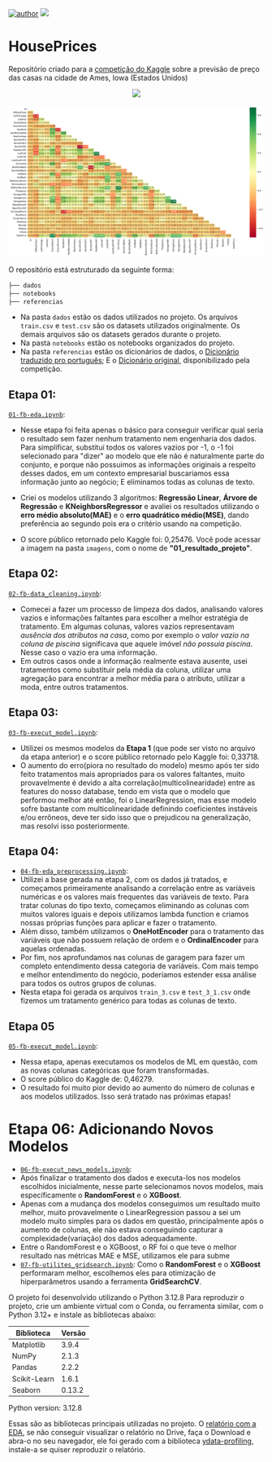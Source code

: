[![author](https://img.shields.io/badge/Zeygler&nbsp;Oliveira-red.svg)](https://www.linkedin.com/in/zeygler-oliveira-a021a92a4/)
[![](https://img.shields.io/badge/Python-3.10+-blue.svg)](https://www.python.org/)

# HousePrices
Repositório criado para a [competição do Kaggle](https://www.kaggle.com/competitions/house-prices-advanced-regression-techniques/overview) sobre a previsão de preço das casas na cidade de Ames, Iowa (Estados Unidos)

<p align="center"> 
  <a href="https://www.linkedin.com/in/zeygler-oliveira-a021a92a4/" target="_blank"><img src="https://img.shields.io/badge/-LinkedIn-%230077B5?style=for-the-badge&logo=linkedin&logoColor=white" target="_blank"></a> 
</p>

![heatmap](https://github.com/ZeyOliveira/House-Prices/blob/main/imagens/correlacao_heatmap.png)

O repositório está estruturado da seguinte forma:
```
├── dados
├── notebooks
├── referencias
```

- Na pasta `dados` estão os dados utilizados no projeto. Os arquivos `train.csv` e `test.csv` são os datasets utilizados originalmente. Os demais arquivos são os datasets gerados durante o projeto.
- Na pasta `notebooks` estão os notebooks organizados do projeto.
- Na pasta `referencias` estão os dicionários de dados, o [Dicionário traduzido pro português](https://github.com/ZeyOliveira/House-Prices/blob/main/referencias/01_dicionario_de_dados.md); E o [Dicionário original](https://github.com/ZeyOliveira/House-Prices/blob/main/referencias/data_description.txt), disponibilizado pela competição.

## Etapa 01:
[`01-fb-eda.ipynb`](https://github.com/ZeyOliveira/House-Prices/blob/main/notebooks/01-fb-eda.ipynb):
- Nesse etapa foi feita apenas o básico para conseguir verificar qual seria o resultado sem fazer nenhum tratamento nem engenharia dos dados. Para simplificar, substituí todos os valores vazios por -1, o -1 foi selecionado para "dizer" ao modelo que ele não é naturalmente parte do conjunto, e porque não possuimos as informações originais a respeito desses dados, em um contexto empresarial buscariamos essa informação junto ao negócio; E eliminamos todas as colunas de texto.  

- Criei os modelos utilizando 3 algoritmos: **Regressão Linear**, **Árvore de Regressão** e **KNeighborsRegressor** e avaliei os resultados utilizando o **erro médio absoluto(MAE)** e o **erro quadrático médio(MSE)**, dando preferência ao segundo pois era o critério usando na competição.  
- O score público retornado pelo Kaggle foi: 0,25476. Você pode acessar a imagem na pasta `imagens`, com o nome de **"01_resultado_projeto"**.


## Etapa 02:
[`02-fb-data_cleaning.ipynb`](https://github.com/ZeyOliveira/House-Prices/blob/main/notebooks/02-fb-data_cleaning.ipynb):
  - Comecei a fazer um processo de limpeza dos dados, analisando valores vazios e informações faltantes para escolher a melhor estratégia de tratamento. Em algumas colunas, valores vazios representavam *ausência dos atributos na casa*, como por exemplo o *valor vazio na coluna de piscina* significava que aquele imóvel *não possuia piscina*. Nesse caso o vazio era uma informação.
 - Em outros casos onde a informação realmente estava ausente, usei tratamentos como substituir pela média da coluna, utilizar uma agregação para encontrar a melhor média para o atributo, utilizar a moda, entre outros tratamentos.


## Etapa 03:
[`03-fb-execut_model.ipynb`](https://github.com/ZeyOliveira/House-Prices/blob/main/notebooks/03-fb-execut_model.ipynb):
  - Utilizei os mesmos modelos da **Etapa 1** (que pode ser visto no arquivo da etapa anterior) e o score público retornado pelo Kaggle foi: 0,33718.
 - O aumento do erro(piora no resultado do modelo) mesmo após ter sido feito tratamentos mais apropriados para os valores faltantes, muito provavelmente é devido a alta correlação(multicolinearidade) entre as features do nosso database, tendo em vista que o modelo que performou melhor até então, foi o LinearRegression, mas esse modelo sofre bastante com multicolinearidade definindo coeficientes instáveis e/ou errôneos, deve ter sido isso que o prejudicou na generalização, mas resolvi isso posteriormente.


## Etapa 04:
  - [`04-fb-eda_preprocessing.ipynb`](https://github.com/ZeyOliveira/House-Prices/blob/main/notebooks/04-fb-eda_preprocessing.ipynb):
  - Utilizei a base gerada na etapa 2, com os dados já tratados, e começamos primeiramente analisando a correlação entre as variáveis numéricas e os valores mais frequentes das variáveis de texto. Para tratar colunas do tipo texto, começamos eliminando as colunas com muitos valores iguais e depois utilizamos lambda function e criamos nossas próprias funções para aplicar e fazer o tratamento.
 - Além disso, também utilizamos o **OneHotEncoder** para o tratamento das variáveis que não possuem relação de ordem e o **OrdinalEncoder** para aquelas ordenadas.
 - Por fim, nos aprofundamos nas colunas de garagem para fazer um completo entendimento dessa categoria de variáveis. Com mais tempo e melhor entendimento do negócio, poderíamos estender essa análise para todos os outros grupos de colunas.
 - Nesta etapa foi gerada os arquivos `train_3.csv` e `test_3_1.csv` onde fizemos um tratamento genérico para todas as colunas de texto.


## Etapa 05
[`05-fb-execut_model.ipynb`](https://github.com/ZeyOliveira/House-Prices/blob/main/notebooks/05-fb-execut_model.ipynb):
  - Nessa etapa, apenas executamos os modelos de ML em questão, com as novas colunas categóricas que foram transformadas.
  - O score público do Kaggle de: 0,46279.
  - O resultado foi muito pior devido ao aumento do número de colunas e aos modelos utilizados. Isso será tratado nas próximas etapas!


# Etapa 06: Adicionando Novos Modelos
  - [`06-fb-execut_news_models.ipynb`](https://github.com/ZeyOliveira/House-Prices/blob/main/notebooks/06-fb-execut_news_models.ipynb):
  - Após finalizar o tratamento dos dados e executa-los nos modelos escolhidos inicialmente, nesse parte selecionamos novos modelos, mais específicamente o **RandomForest** e o **XGBoost**.
  - Apenas com a mudança dos modelos conseguimos um resultado muito melhor, muito provavelmente o LinearRegression passou a sei um modelo muito simples para os dados em questão, principalmente após o aumento de colunas, ele não estava conseguindo capturar a complexidade(variação) dos dados adequadamente.
  - Entre o RandomForest e o XGBoost, o RF foi o que teve o melhor resultado nas métricas MAE e MSE, utilizamos ele para subme
  - [`07-fb-utilites_gridsearch.ipynb`](https://github.com/ZeyOliveira/House-Prices/blob/main/notebooks/07-fb-utilites_gridsearch.ipynb): Como o **RandomForest** e o **XGBoost** performaram melhor, escolhemos eles para otimização de hiperparâmetros usando a ferramenta **GridSearchCV**.


O projeto foi desenvolvido utilizando o Python 3.12.8 Para reproduzir o projeto, crie um ambiente virtual com o Conda, ou ferramenta similar, com o Python 3.12+ e instale as bibliotecas abaixo:

| Biblioteca       | Versão |
| ---------------- | ------ |
| Matplotlib       | 3.9.4  |
| NumPy            | 2.1.3 |
| Pandas           | 2.2.2  |
| Scikit-Learn     | 1.6.1  |
| Seaborn          | 0.13.2 |

Python version: 3.12.8


Essas são as bibliotecas principais utilizadas no projeto. O [relatório com a EDA](https://drive.google.com/file/d/1ABvcthaRopj2CZFP4e4hHX7xORcXu6LA/view?usp=sharing), se não conseguir visualizar o relatório no Drive, faça o Download e abra-o no seu navegador, ele foi gerado com a biblioteca [ydata-profiling](https://github.com/ydataai/ydata-profiling), instale-a se quiser reproduzir o relatório.
